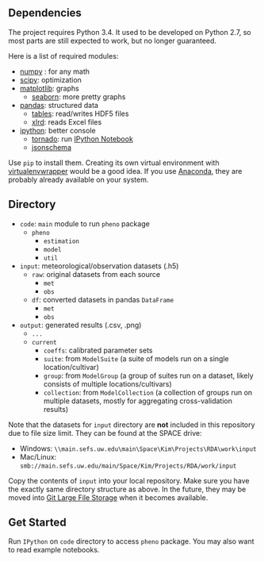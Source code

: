 ## Dependencies
The project requires Python 3.4. It used to be developed on Python 2.7, so most parts are still expected to work, but no longer guaranteed.

Here is a list of required modules:

- [numpy](https://github.com/numpy/numpy) : for any math
- [scipy](https://github.com/scipy/scipy): optimization
- [matplotlib](https://github.com/matplotlib/matplotlib): graphs
  - [seaborn](https://github.com/mwaskom/seaborn): more pretty graphs
- [pandas](https://github.com/pydata/pandas): structured data
  - [tables](https://github.com/PyTables/PyTables): read/writes HDF5 files
  - [xlrd](https://github.com/python-excel/xlrd): reads Excel files
- [ipython](https://github.com/ipython/ipython): better console
  - [tornado](https://github.com/tornadoweb/tornado): run [IPython Notebook](http://ipython.org/notebook.html)
  - [jsonschema](https://github.com/Julian/jsonschema)

Use `pip` to install them. Creating its own virtual environment with [virtualenvwrapper](https://bitbucket.org/dhellmann/virtualenvwrapper/) would be a good idea. If you use [Anaconda](https://store.continuum.io/cshop/anaconda/), they are probably already available on your system.


## Directory

- `code`: `main` module to run `pheno` package
  - `pheno`
    - `estimation`
    - `model`
    - `util`
- `input`: meteorological/observation datasets (.h5)
  - `raw`: original datasets from each source
    - `met`
    - `obs`
  - `df`: converted datasets in pandas `DataFrame`
    - `met`
    - `obs`
- `output`: generated results (.csv, .png)
  - `...`
  - `current`
    - `coeffs`: calibrated parameter sets
    - `suite`: from `ModelSuite` (a suite of models run on a single location/cultivar)
    - `group`: from `ModelGroup` (a group of suites run on a dataset, likely consists of multiple locations/cultivars)
    - `collection`: from `ModelCollection` (a collection of groups run on multiple datasets, mostly for aggregating cross-validation results)

Note that the datasets for `input` directory are **not** included in this repository due to file size limit. They can be found at the SPACE drive:

- Windows: `\\main.sefs.uw.edu\main\Space\Kim\Projects\RDA\work\input`
- Mac/Linux: `smb://main.sefs.uw.edu/main/Space/Kim/Projects/RDA/work/input`

Copy the contents of `input` into your local repository. Make sure you have the exactly same directory structure as above. In the future, they may be moved into [Git Large File Storage](https://git-lfs.github.com/) when it becomes available.


## Get Started
Run `IPython` on `code` directory to access `pheno` package. You may also want to read example notebooks.
